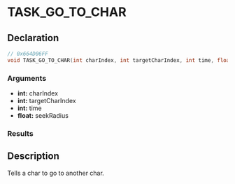 # TASK_GO_TO_CHAR

## Declaration
```cpp
// 0x664D06FF
void TASK_GO_TO_CHAR(int charIndex, int targetCharIndex, int time, float seekRadius);
```

### Arguments
- **int:** charIndex
- **int:** targetCharIndex
- **int:** time
- **float:** seekRadius

### Results

## Description
Tells a char to go to another char.
